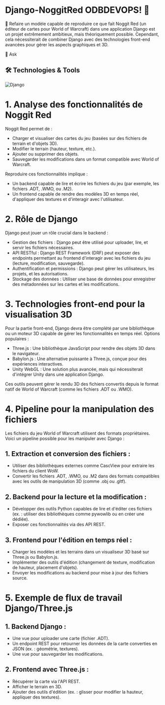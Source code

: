 # Django-NoggitRed ODBDEVOPS! 👋
🔭 Refaire un modèle capable de reproduire ce que fait Noggit Red (un éditeur de cartes pour World of Warcraft) dans une application Django est un projet extrêmement ambitieux, mais théoriquement possible. Cependant, cela nécessiterait de combiner Django avec des technologies front-end avancées pour gérer les aspects graphiques et 3D.

💬 Ask

## 🛠️ Technologies & Tools
<p align="left">
  <img src="https://img.shields.io/badge/Django-3776AB?style=flat&logo=python&logoColor=white" alt="Django"/>
</p>

# 1. Analyse des fonctionnalités de Noggit Red
Noggit Red permet de :
- Charger et visualiser des cartes du jeu (basées sur des fichiers de terrain et d'objets 3D).
- Modifier le terrain (hauteur, texture, etc.).
- Ajouter ou supprimer des objets.
- Sauvegarder les modifications dans un format compatible avec World of Warcraft.

Reproduire ces fonctionnalités implique :
- Un backend capable de lire et écrire les fichiers du jeu (par exemple, les fichiers .ADT, .WMO, ou .M2).
- Un frontend capable de rendre des modèles 3D en temps réel, d'appliquer des textures et d'interagir avec l'utilisateur.

# 2. Rôle de Django
Django peut jouer un rôle crucial dans le backend :
- Gestion des fichiers : Django peut être utilisé pour uploader, lire, et servir les fichiers nécessaires.
- API RESTful : Django REST Framework (DRF) peut exposer des endpoints permettant au frontend d'interagir avec les fichiers du jeu (lecture, modification, sauvegarde).
- Authentification et permissions : Django peut gérer les utilisateurs, les projets, et les autorisations.
- Stockage des données : Utiliser une base de données pour enregistrer des métadonnées sur les cartes et les modifications.


# 3. Technologies front-end pour la visualisation 3D
Pour la partie front-end, Django devra être complété par une bibliothèque ou un moteur 3D capable de gérer les fonctionnalités en temps réel.
  Options populaires :
  - Three.js : Une bibliothèque JavaScript pour rendre des objets 3D dans le navigateur.
  - Babylon.js : Une alternative puissante à Three.js, conçue pour des expériences interactives.
  - Unity WebGL : Une solution plus avancée, mais qui nécessiterait d'intégrer Unity dans une application Django.

Ces outils peuvent gérer le rendu 3D des fichiers convertis depuis le format natif de World of Warcraft (comme les fichiers .ADT ou .WMO).

# 4. Pipeline pour la manipulation des fichiers

Les fichiers du jeu World of Warcraft utilisent des formats propriétaires. Voici un pipeline possible pour les manipuler avec Django :

## 1. Extraction et conversion des fichiers :
- Utiliser des bibliothèques externes comme CascView pour extraire les fichiers du client WoW.
- Convertir les fichiers .ADT, .WMO, ou .M2 dans des formats compatibles avec les outils de manipulation 3D (comme .obj ou .gltf).
## 2. Backend pour la lecture et la modification :
- Développer des outils Python capables de lire et d'éditer ces fichiers (ex. : utiliser des bibliothèques comme pywowlib ou en créer une dédiée).
- Exposer ces fonctionnalités via des API REST.
## 3. Frontend pour l'édition en temps réel :
- Charger les modèles et les terrains dans un visualiseur 3D basé sur Three.js ou Babylon.js.
- Implémenter des outils d'édition (changement de texture, modification de hauteur, placement d'objets).
- Envoyer les modifications au backend pour mise à jour des fichiers source.

# 5. Exemple de flux de travail Django/Three.js
## 1. Backend Django :
- Une vue pour uploader une carte (fichier .ADT).
- Un endpoint REST pour retourner les données de la carte converties en JSON (ex. : géométrie, textures).
- Une vue pour sauvegarder les modifications.
## 2. Frontend avec Three.js :
- Récupérer la carte via l'API REST.
- Afficher le terrain en 3D.
- Ajouter des outils d'édition (ex. : glisser pour modifier la hauteur, appliquer des textures).



